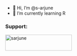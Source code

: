 - 👋 Hi, I’m @s-arjune
- 🌱 I’m currently learning R


<h3 align="left">Support:</h3>
<p><a href="https://www.buymeacoffee.com/sarjune"> <img align="left" src="https://cdn.buymeacoffee.com/buttons/v2/default-yellow.png" height="50" width="210" alt="sarjune" /></a></p><br><br>

<!---
s-arjune/s-arjune is a ✨ special ✨ repository because its `README.md` (this file) appears on your GitHub profile.
You can click the Preview link to take a look at your changes.
--->
